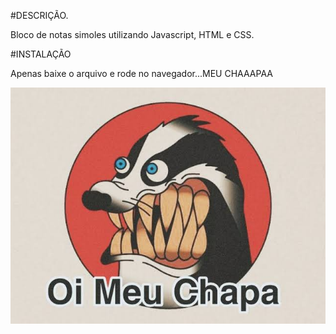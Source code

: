 #DESCRIÇÃO.

Bloco de notas simoles utilizando Javascript, HTML e CSS.

#INSTALAÇÃO

Apenas baixe o arquivo e rode no navegador...MEU CHAAAPAA

![Meme](meme.jpeg)

